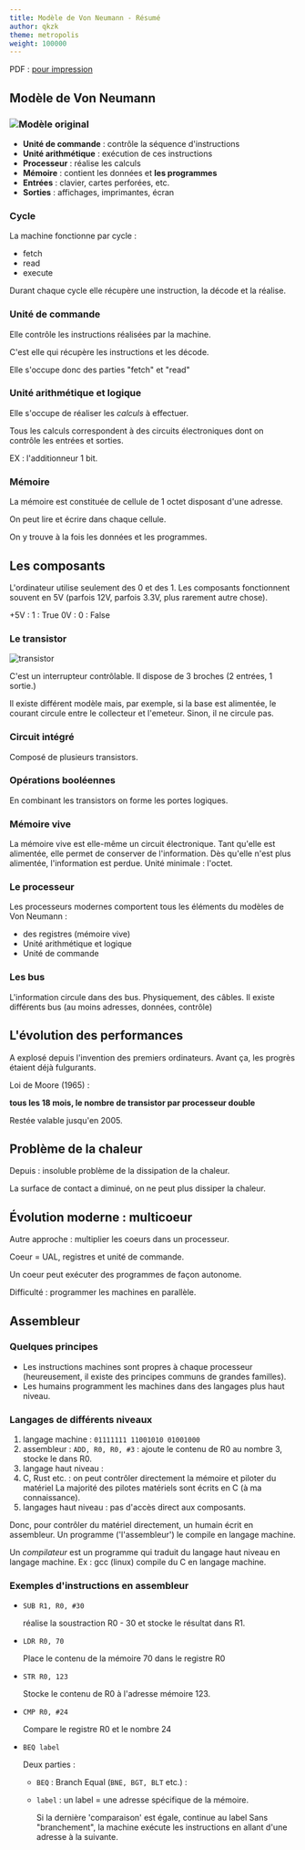 ```yaml
---
title: Modèle de Von Neumann - Résumé
author: qkzk
theme: metropolis
weight: 100000
---
```


PDF : [pour impression](/uploads/docsnsi/architecture/resume/0_resume.pdf)

## Modèle de Von Neumann


### ![Modèle original](/uploads/docsnsi/architecture/img/modele-originel2.gif)

* **Unité de commande** : contrôle la séquence d'instructions
* **Unité arithmétique** : exécution de ces instructions
* **Processeur** : réalise les calculs
* **Mémoire** : contient les données et **les programmes**
* **Entrées** : clavier, cartes perforées, etc.
* **Sorties** : affichages, imprimantes, écran


### Cycle

La machine fonctionne par cycle :

* fetch
* read
* execute

Durant chaque cycle elle récupère une instruction, la décode et la réalise.

### Unité de commande


Elle contrôle les instructions réalisées par la machine.

C'est elle qui récupère les instructions et les décode.

Elle s'occupe donc des parties "fetch" et "read"


### Unité arithmétique et logique

Elle s'occupe de réaliser les _calculs_ à effectuer.

Tous les calculs correspondent à des circuits électroniques dont on contrôle
les entrées et sorties.

EX : l'additionneur 1 bit.

### Mémoire

La mémoire est constituée de cellule de 1 octet disposant d'une adresse.

On peut lire et écrire dans chaque cellule.

On y trouve à la fois les données et les programmes.

## Les composants

L'ordinateur utilise seulement des 0 et des 1. Les composants fonctionnent souvent
en 5V (parfois 12V, parfois 3.3V, plus rarement autre chose).

+5V : 1 : True
0V : 0 : False

### Le transistor

![transistor](/uploads/docsnsi/architecture/aqa/img/transistor.png)

C'est un interrupteur contrôlable. Il dispose de 3 broches (2 entrées, 1 sortie.)

Il existe différent modèle mais, par exemple, si la base est alimentée, le courant
circule entre le collecteur et l'emeteur. Sinon, il ne circule pas.

### Circuit intégré

Composé de plusieurs transistors.

### Opérations booléennes

En combinant les transistors on forme les portes logiques.

### Mémoire vive

La mémoire vive est elle-même un circuit électronique. Tant qu'elle est alimentée,
elle permet de conserver de l'information. Dès qu'elle n'est plus alimentée, l'information
est perdue. Unité minimale : l'octet.

### Le processeur

Les processeurs modernes comportent tous les éléments du modèles de Von Neumann :

* des registres (mémoire vive)
* Unité arithmétique et logique
* Unité de commande

### Les bus

L'information circule dans des bus. Physiquement, des câbles.
Il existe différents bus (au moins adresses, données, contrôle)

## L'évolution des performances

A explosé depuis l'invention des premiers ordinateurs.
Avant ça, les progrès étaient déjà fulgurants.

Loi de Moore (1965) :

**tous les 18 mois, le nombre de transistor par processeur double**

Restée valable jusqu'en 2005.

## Problème de la chaleur

Depuis : insoluble problème de la dissipation de la chaleur.

La surface de contact a diminué, on ne peut plus dissiper la chaleur.

## Évolution moderne : multicoeur

Autre approche : multiplier les coeurs dans un processeur.

Coeur = UAL, registres et unité de commande.

Un coeur peut exécuter des programmes de façon autonome.

Difficulté : programmer les machines en parallèle.

## Assembleur

### Quelques principes

* Les instructions machines sont propres à chaque processeur (heureusement, il
    existe des principes communs de grandes familles).
* Les humains programment les machines dans des langages plus haut niveau.

### Langages de différents niveaux

1. langage machine : `01111111 11001010 01001000`
2. assembleur : `ADD, R0, R0, #3` : ajoute le contenu de R0 au nombre 3, stocke le dans R0.
3. langage haut niveau :
  1. C, Rust etc. : on peut contrôler directement la mémoire et piloter du matériel
    La majorité des pilotes matériels sont écrits en C (à ma connaissance).
  2. langages haut niveau : pas d'accès direct aux composants.


Donc, pour contrôler du matériel directement, un humain écrit en assembleur.
Un programme ('l'assembleur') le compile en langage machine.

Un _compilateur_ est un programme qui traduit du langage haut niveau en langage
machine. Ex : gcc (linux) compile du C en langage machine.

### Exemples d'instructions en assembleur

* `SUB R1, R0, #30`

  réalise la soustraction R0 - 30 et stocke le résultat dans R1.

* `LDR R0, 70`

  Place le contenu de la mémoire 70 dans le registre R0

* `STR R0, 123`

  Stocke le contenu de R0 à l'adresse mémoire 123.

* `CMP R0, #24`

  Compare le registre R0 et le nombre 24

* `BEQ label`

  Deux parties :

  * `BEQ` : Branch Equal (`BNE, BGT, BLT` etc.) :

  * `label` : un label = une adresse spécifique de la mémoire.

    Si la dernière 'comparaison' est égale, continue au label
    Sans "branchement", la machine exécute les instructions en allant d'une
    adresse à la suivante.
